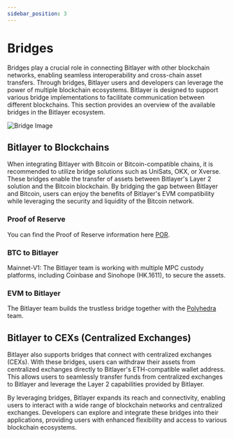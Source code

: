 ```yaml
---
sidebar_position: 3
---
```


# Bridges

Bridges play a crucial role in connecting Bitlayer with other blockchain networks, enabling seamless interoperability and cross-chain asset transfers. Through bridges, Bitlayer users and developers can leverage the power of multiple blockchain ecosystems. Bitlayer is designed to support various bridge implementations to facilitate communication between different blockchains. This section provides an overview of the available bridges in the Bitlayer ecosystem.

![Bridge Image](/img/BitlayerNetwork/bridge.png)

## Bitlayer to Blockchains

When integrating Bitlayer with Bitcoin or Bitcoin-compatible chains, it is recommended to utilize bridge solutions such as UniSats, OKX, or Xverse. These bridges enable the transfer of assets between Bitlayer's Layer 2 solution and the Bitcoin blockchain. By bridging the gap between Bitlayer and Bitcoin, users can enjoy the benefits of Bitlayer's EVM compatibility while leveraging the security and liquidity of the Bitcoin network.

### Proof of Reserve

You can find the Proof of Reserve information here [POR](/docs/BitlayerNetwork/POR).

### BTC to Bitlayer

Mainnet-V1: The Bitlayer team is working with multiple MPC custody platforms, including Coinbase and Sinohope (HK.1611), to secure the assets.


### EVM to Bitlayer 

The Bitlayer team builds the trustless bridge together with the [Polyhedra](https://x.com/PolyhedraZK) team.

## Bitlayer to CEXs (Centralized Exchanges)

Bitlayer also supports bridges that connect with centralized exchanges (CEXs). With these bridges, users can withdraw their assets from centralized exchanges directly to Bitlayer's ETH-compatible wallet address. This allows users to seamlessly transfer funds from centralized exchanges to Bitlayer and leverage the Layer 2 capabilities provided by Bitlayer.

By leveraging bridges, Bitlayer expands its reach and connectivity, enabling users to interact with a wide range of blockchain networks and centralized exchanges. Developers can explore and integrate these bridges into their applications, providing users with enhanced flexibility and access to various blockchain ecosystems.
